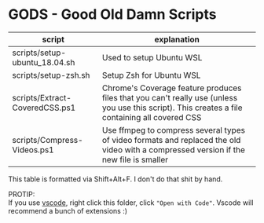 # GODS - Good Old Damn Scripts

| script                         | explanation                                                                                                                                     |
| ------------------------------ | ----------------------------------------------------------------------------------------------------------------------------------------------- |
| scripts/setup-ubuntu_18.04.sh  | Used to setup Ubuntu WSL                                                                                                                        |
| scripts/setup-zsh.sh           | Setup Zsh for Ubuntu WSL                                                                                                                        |
| scripts/Extract-CoveredCSS.ps1 | Chrome's Coverage feature produces files that you can't really use (unless you use this script). This creates a file containing all covered CSS |
| scripts/Compress-Videos.ps1    | Use ffmpeg to compress several types of video formats and replaced the old video with a compressed version if the new file is smaller           |

This table is formatted via Shift+Alt+F. I don't do that shit by hand.

PROTIP:  
If you use [vscode](https://code.visualstudio.com/), right click this folder, click `"Open with Code"`. Vscode will recommend a bunch of extensions :)